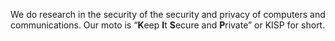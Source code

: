 We do research in the security of the security and privacy of computers and communications. Our moto is “**K**eep **I**t **S**ecure and **P**rivate” or KISP for short.